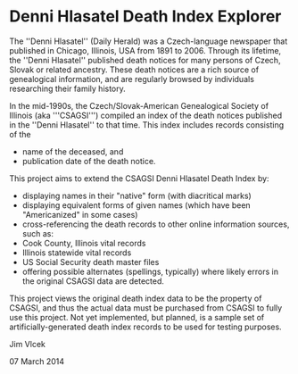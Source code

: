 Denni Hlasatel Death Index Explorer
===================================

The ''Denni Hlasatel'' (Daily Herald) was a Czech-language newspaper that published in Chicago, Illinois, USA from 1891 to 2006.  Through its lifetime, the ''Denni Hlasatel'' published death notices for many persons of Czech, Slovak or related ancestry.  These death notices are a rich source of genealogical information, and are regularly browsed by individuals researching their family history.

In the mid-1990s, the Czech/Slovak-American Genealogical Society of Illinois (aka '''CSAGSI''') compiled an index of the death notices published in the ''Denni Hlasatel'' to that time.  This index includes records consisting of the

* name of the deceased, and
* publication date of the death notice.

This project aims to extend the CSAGSI Denni Hlasatel Death Index by:

* displaying names in their "native" form (with diacritical marks)
* displaying equivalent forms of given names (which have been "Americanized" in some cases)
* cross-referencing the death records to other online information sources, such as:
 * Cook County, Illinois vital records
 * Illinois statewide vital records
 * US Social Security death master files
* offering possible alternates (spellings, typically) where likely errors in the original CSAGSI data are detected.

This project views the original death index data to be the property of CSAGSI, and thus the actual data must be purchased from CSAGSI to fully use this project.  Not yet implemented, but planned, is a sample set of artificially-generated death index records to be used for testing purposes.

Jim Vlcek

07 March 2014
